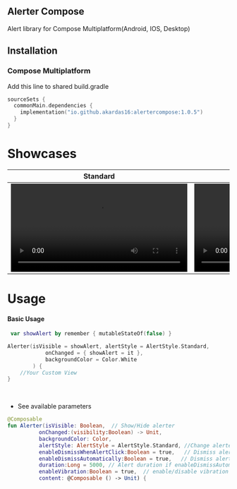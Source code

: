 
## Alerter Compose
Alert library for Compose Multiplatform(Android, IOS, Desktop)

## Installation

### Compose Multiplatform
Add this line to shared build.gradle
```kotlin
sourceSets {
  commonMain.dependencies {
    implementation("io.github.akardas16:alertercompose:1.0.5")
  }
}
```

# Showcases

Standard | Split | Snackbar |
| ---- | ---- | ---- |
| <video align="center" src="https://github.com/user-attachments/assets/79c72ad6-64c1-4651-9ab3-d4a59e597208" width="400">| <video align="center" src="https://github.com/user-attachments/assets/eb14bb78-b277-4e7d-a56b-68a4a498eb76" width="400"> | <video align="center" src="https://github.com/user-attachments/assets/20e63560-e534-4f5f-ae1b-b01ebb2cac9e" width="400"> |


# Usage

#### Basic Usage

```kotlin
 var showAlert by remember { mutableStateOf(false) }

Alerter(isVisible = showAlert, alertStyle = AlertStyle.Standard,
            onChanged = { showAlert = it }, 
            backgroundColor = Color.White
        ) {
    //Your Custom View
}
```

<br />




*  See available parameters

  ```Kotlin
@Composable
fun Alerter(isVisible: Boolean,  // Show/Hide alerter
            onChanged:(visibility:Boolean) -> Unit,
            backgroundColor: Color,
            alertStyle: AlertStyle = AlertStyle.Standard, //Change alerter style (Standard, Split, Snackbar)
            enableDismissWhenAlertClick:Boolean = true,   // Dismiss alert when click on alert
            enableDismissAutomatically:Boolean = true,   // Dismiss alert automotically with spesified duration
            duration:Long = 5000, // Alert duration if enableDismissAutomatically is true
            enableVibration:Boolean = true,  // enable/disable vibration when alert visible
            content: @Composable () -> Unit) {
```
